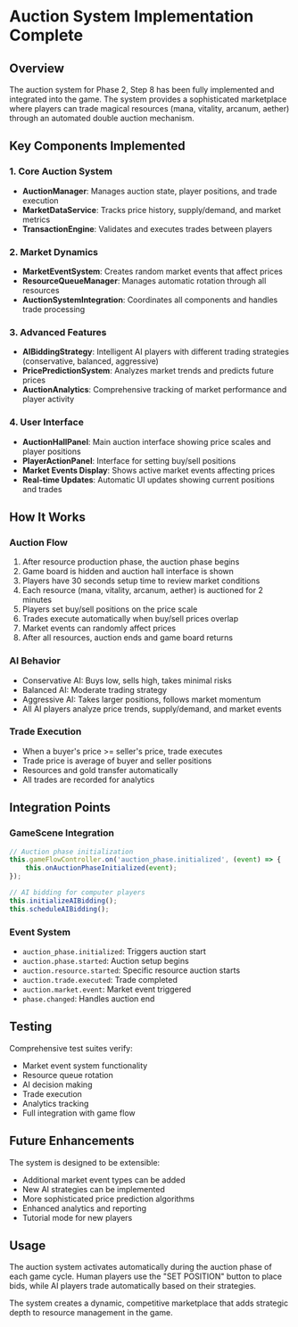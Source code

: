 # Auction System Implementation Complete

## Overview
The auction system for Phase 2, Step 8 has been fully implemented and integrated into the game. The system provides a sophisticated marketplace where players can trade magical resources (mana, vitality, arcanum, aether) through an automated double auction mechanism.

## Key Components Implemented

### 1. Core Auction System
- **AuctionManager**: Manages auction state, player positions, and trade execution
- **MarketDataService**: Tracks price history, supply/demand, and market metrics  
- **TransactionEngine**: Validates and executes trades between players

### 2. Market Dynamics
- **MarketEventSystem**: Creates random market events that affect prices
- **ResourceQueueManager**: Manages automatic rotation through all resources
- **AuctionSystemIntegration**: Coordinates all components and handles trade processing

### 3. Advanced Features
- **AIBiddingStrategy**: Intelligent AI players with different trading strategies (conservative, balanced, aggressive)
- **PricePredictionSystem**: Analyzes market trends and predicts future prices
- **AuctionAnalytics**: Comprehensive tracking of market performance and player activity

### 4. User Interface
- **AuctionHallPanel**: Main auction interface showing price scales and player positions
- **PlayerActionPanel**: Interface for setting buy/sell positions
- **Market Events Display**: Shows active market events affecting prices
- **Real-time Updates**: Automatic UI updates showing current positions and trades

## How It Works

### Auction Flow
1. After resource production phase, the auction phase begins
2. Game board is hidden and auction hall interface is shown
3. Players have 30 seconds setup time to review market conditions
4. Each resource (mana, vitality, arcanum, aether) is auctioned for 2 minutes
5. Players set buy/sell positions on the price scale
6. Trades execute automatically when buy/sell prices overlap
7. Market events can randomly affect prices
8. After all resources, auction ends and game board returns

### AI Behavior
- Conservative AI: Buys low, sells high, takes minimal risks
- Balanced AI: Moderate trading strategy
- Aggressive AI: Takes larger positions, follows market momentum
- All AI players analyze price trends, supply/demand, and market events

### Trade Execution
- When a buyer's price >= seller's price, trade executes
- Trade price is average of buyer and seller positions
- Resources and gold transfer automatically
- All trades are recorded for analytics

## Integration Points

### GameScene Integration
```javascript
// Auction phase initialization
this.gameFlowController.on('auction_phase.initialized', (event) => {
    this.onAuctionPhaseInitialized(event);
});

// AI bidding for computer players
this.initializeAIBidding();
this.scheduleAIBidding();
```

### Event System
- `auction_phase.initialized`: Triggers auction start
- `auction.phase.started`: Auction setup begins
- `auction.resource.started`: Specific resource auction starts
- `auction.trade.executed`: Trade completed
- `auction.market.event`: Market event triggered
- `phase.changed`: Handles auction end

## Testing
Comprehensive test suites verify:
- Market event system functionality
- Resource queue rotation
- AI decision making
- Trade execution
- Analytics tracking
- Full integration with game flow

## Future Enhancements
The system is designed to be extensible:
- Additional market event types can be added
- New AI strategies can be implemented
- More sophisticated price prediction algorithms
- Enhanced analytics and reporting
- Tutorial mode for new players

## Usage
The auction system activates automatically during the auction phase of each game cycle. Human players use the "SET POSITION" button to place bids, while AI players trade automatically based on their strategies.

The system creates a dynamic, competitive marketplace that adds strategic depth to resource management in the game.